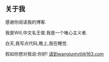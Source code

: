 ## 关于我

感谢你阅读我的博客.

我是Will,中文名王俊.我是一个唯心主义者.

白天,我写点代码,晚上,我在睡觉.

假如你想对我说:你好! 请到wangjuntytl@163.com






